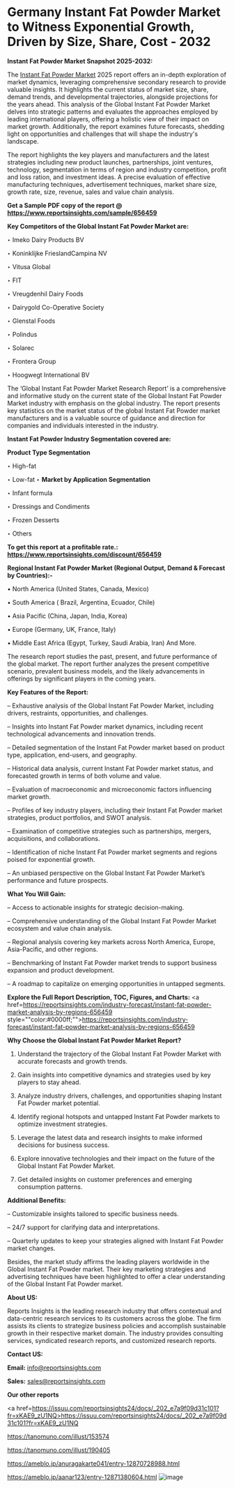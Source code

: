 # Germany Instant Fat Powder Market to Witness Exponential Growth, Driven by Size, Share, Cost - 2032

<strong>Instant Fat Powder Market Snapshot 2025-2032:</strong>

The <a href=https://www.reportsinsights.com/sample/656459>Instant Fat Powder Market</a> 2025 report offers an in-depth exploration of market dynamics, leveraging comprehensive secondary research to provide valuable insights. It highlights the current status of market size, share, demand trends, and developmental trajectories, alongside projections for the years ahead. This analysis of the Global Instant Fat Powder Market delves into strategic patterns and evaluates the approaches employed by leading international players, offering a holistic view of their impact on market growth. Additionally, the report examines future forecasts, shedding light on opportunities and challenges that will shape the industry's landscape.

The report highlights the key players and manufacturers and the latest strategies including new product launches, partnerships, joint ventures, technology, segmentation in terms of region and industry competition, profit and loss ration, and investment ideas. A precise evaluation of effective manufacturing techniques, advertisement techniques, market share size, growth rate, size, revenue, sales and value chain analysis.

<strong>Get a Sample PDF copy of the report @ <a href=https://www.reportsinsights.com/sample/656459 style=color:#0000ff;>https://www.reportsinsights.com/sample/656459</a></strong>

<strong>Key Competitors of the Global Instant Fat Powder Market are:</strong>

‣ Imeko Dairy Products BV

‣ Koninklijke FrieslandCampina NV

‣ Vitusa Global

‣ FIT

‣ Vreugdenhil Dairy Foods

‣ Dairygold Co-Operative Society

‣ Glenstal Foods

‣ Polindus

‣ Solarec

‣ Frontera Group

‣ Hoogwegt International BV

The ‘Global Instant Fat Powder Market Research Report’ is a comprehensive and informative study on the current state of the Global Instant Fat Powder Market industry with emphasis on the global industry. The report presents key statistics on the market status of the global Instant Fat Powder market manufacturers and is a valuable source of guidance and direction for companies and individuals interested in the industry.

<strong>Instant Fat Powder Industry Segmentation covered are:</strong>

<strong>Product Type Segmentation</strong>

‣ High-fat

‣ Low-fat
‣ 
<strong>Market by Application Segmentation</strong>

‣ Infant formula

‣ Dressings and Condiments

‣ Frozen Desserts

‣ Others

<strong>To get this report at a profitable rate.: <a href=https://www.reportsinsights.com/discount/656459 style=color:#0000ff;>https://www.reportsinsights.com/discount/656459</a></strong>

<strong>Regional Instant Fat Powder Market (Regional Output, Demand &amp; Forecast by Countries):-</strong>

• North America (United States, Canada, Mexico)

• South America ( Brazil, Argentina, Ecuador, Chile)

• Asia Pacific (China, Japan, India, Korea)

• Europe (Germany, UK, France, Italy)

• Middle East Africa (Egypt, Turkey, Saudi Arabia, Iran) And More.

The research report studies the past, present, and future performance of the global market. The report further analyzes the present competitive scenario, prevalent business models, and the likely advancements in offerings by significant players in the coming years.

<strong>Key Features of the Report:</strong>

– Exhaustive analysis of the Global Instant Fat Powder Market, including drivers, restraints, opportunities, and challenges.

– Insights into Instant Fat Powder market dynamics, including recent technological advancements and innovation trends.

– Detailed segmentation of the Instant Fat Powder market based on product type, application, end-users, and geography.

– Historical data analysis, current Instant Fat Powder market status, and forecasted growth in terms of both volume and value.

– Evaluation of macroeconomic and microeconomic factors influencing market growth.

– Profiles of key industry players, including their Instant Fat Powder market strategies, product portfolios, and SWOT analysis.

– Examination of competitive strategies such as partnerships, mergers, acquisitions, and collaborations.

– Identification of niche Instant Fat Powder market segments and regions poised for exponential growth.

– An unbiased perspective on the Global Instant Fat Powder Market’s performance and future prospects.

<strong>What You Will Gain:</strong>

– Access to actionable insights for strategic decision-making.

– Comprehensive understanding of the Global Instant Fat Powder Market ecosystem and value chain analysis.

– Regional analysis covering key markets across North America, Europe, Asia-Pacific, and other regions.

– Benchmarking of Instant Fat Powder market trends to support business expansion and product development.

– A roadmap to capitalize on emerging opportunities in untapped segments.

<strong>Explore the Full Report Description, TOC, Figures, and Charts:</strong>
<a href=https://reportsinsights.com/industry-forecast/instant-fat-powder-market-analysis-by-regions-656459 style=""color:#0000ff;"">https://reportsinsights.com/industry-forecast/instant-fat-powder-market-analysis-by-regions-656459</a>

<strong>Why Choose the Global Instant Fat Powder Market Report?</strong>

1. Understand the trajectory of the Global Instant Fat Powder Market with accurate forecasts and growth trends.

2. Gain insights into competitive dynamics and strategies used by key players to stay ahead.

3. Analyze industry drivers, challenges, and opportunities shaping Instant Fat Powder market potential.

4. Identify regional hotspots and untapped Instant Fat Powder markets to optimize investment strategies.

5. Leverage the latest data and research insights to make informed decisions for business success.

6. Explore innovative technologies and their impact on the future of the Global Instant Fat Powder Market.

7. Get detailed insights on customer preferences and emerging consumption patterns.

<strong>Additional Benefits:</strong>

– Customizable insights tailored to specific business needs.

– 24/7 support for clarifying data and interpretations.

– Quarterly updates to keep your strategies aligned with Instant Fat Powder market changes.

Besides, the market study affirms the leading players worldwide in the Global Instant Fat Powder market. Their key marketing strategies and advertising techniques have been highlighted to offer a clear understanding of the Global Instant Fat Powder market.

<strong><strong>About US</strong>:</strong>

Reports Insights is the leading research industry that offers contextual and data-centric research services to its customers across the globe. The firm assists its clients to strategize business policies and accomplish sustainable growth in their respective market domain. The industry provides consulting services, syndicated research reports, and customized research reports.

<strong>Contact US:</strong>

<p class=><b>Email:</b> <a href=mailto:info@reportsinsights.com>info@reportsinsights.com</a></p>
<p class=><b>Sales:</b> <a href=mailto:sales@reportsinsights.com>sales@reportsinsights.com</a></p>

<strong>Our other reports</strong>

<a href=https://issuu.com/reportsinsights24/docs/_202_e7a9f09d31c101?fr=xKAE9_zU1NQ>https://issuu.com/reportsinsights24/docs/_202_e7a9f09d31c101?fr=xKAE9_zU1NQ</a>

<a href=https://tanomuno.com/illust/153574>https://tanomuno.com/illust/153574</a>

<a href=https://tanomuno.com/illust/190405>https://tanomuno.com/illust/190405</a>

<a href=https://ameblo.jp/anuragakarte041/entry-12870728988.html>https://ameblo.jp/anuragakarte041/entry-12870728988.html</a>

<a href=https://ameblo.jp/aanar123/entry-12871380604.html>https://ameblo.jp/aanar123/entry-12871380604.html</a>
![image](https://github.com/user-attachments/assets/33a1ceb8-1cbe-4696-bcb5-a74a8c9fa74c)
